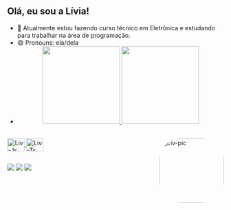 ## Olá, eu sou a Lívia!

- 🔭 Atualmente estou fazendo curso técnico em Eletrônica e estudando para trabalhar na área de programação.
- 😄 Pronouns: ela/dela
- <div align="center">
  <a href="https://github.com/livmassarenti">
   <img height="180em" src="https://github-readme-stats.vercel.app/api?username=livmassarenti&show_icons=true&theme=tokyonight&include_all_commits=true&count_private=true"/>
  <img height="180em" src="https://github-readme-stats.vercel.app/api/top-langs/?username=livmassarenti&layout=compact&langs_count=7&theme=tokyonight"/>
</div>
<div style="display: inline_block"><br>
  <img align="center" alt="Liv-Js" height="30" width="40" src="https://cdn.jsdelivr.net/gh/devicons/devicon/icons/arduino/arduino-plain-wordmark.svg">
  <img align="center" alt="Liv-Ts" height="30" width="40" src="https://cdn.jsdelivr.net/gh/devicons/devicon/icons/cplusplus/cplusplus-plain.svg">
 <img align="right" alt="Liv-pic" height="150" style="border-radius:50px;" src="https://cdn.discordapp.com/attachments/990791506317180978/990791779836125214/263035_0D8cOdpm.png">
</div>

  ##
  
  <div> 
  <a href="https://instagram.com/liviamassarenti" target="_blank"><img src="https://img.shields.io/badge/-Instagram-%23E4405F?style=for-the-badge&logo=instagram&logoColor=white" target="_blank"></a>
  <a href = "mailto:livia.massarenti@hotmail.com"><img src="https://img.shields.io/badge/Microsoft_Outlook-0078D4?style=for-the-badge&logo=microsoft-outlook&logoColor=white" target="_blank"></a>
  <a href="https://www.linkedin.com/in/liviamassarenti" target="_blank"><img src="https://img.shields.io/badge/-LinkedIn-%230077B5?style=for-the-badge&logo=linkedin&logoColor=white" target="_blank"></a> 
